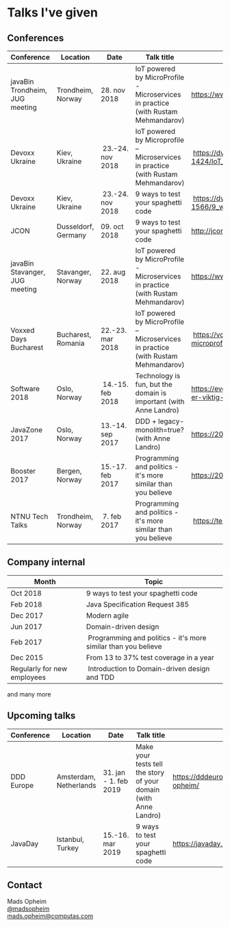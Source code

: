 # Talks I've given

## Conferences
Conference | Location | Date | Talk title | URL
--- | --- | --- | --- | ---
javaBin Trondheim, JUG meeting | Trondheim, Norway | 28. nov 2018 | IoT powered by MicroProfile - Microservices in practice (with Rustam Mehmandarov) | https://www.meetup.com/javaBin-Trondheim/events/255193377/ |
Devoxx Ukraine | Kiev, Ukraine | 23.-24. nov 2018 | IoT powered by Microprofile – Microservices in practice (with Rustam Mehmandarov) | https://dvua18.confinabox.com/talk/NBH-1424/IoT_powered_by_Microprofile_%E2%80%93_Microservices_in_practice |
Devoxx Ukraine | Kiev, Ukraine | 23.-24. nov 2018 | 9 ways to test your spaghetti code | https://dvua18.confinabox.com/talk/XGY-1566/9_ways_to_test_your_spaghetti_code |
JCON | Dusseldorf, Germany | 09. oct 2018 | 9 ways to test your spaghetti code | http://jcon.one/en |
javaBin Stavanger, JUG meeting | Stavanger, Norway | 22. aug 2018 | IoT powered by MicroProfile - Microservices in practice (with Rustam Mehmandarov) | https://www.meetup.com/javaBin-Stavanger/events/253537920/ |
Voxxed Days Bucharest | Bucharest, Romania | 22.-23. mar 2018 | IoT powered by MicroProfile – Microservices in practice (with Rustam Mehmandarov) | https://voxxeddays.com/romania/2018/01/16/iot-powered-by-microprofile-microservices-in-practice/ |
Software 2018 | Oslo, Norway | 14.-15. feb 2018 | Technology is fun, but the domain is important (with Anne Landro) | https://event.dnd.no/software/sessions/teknologi-er-artig-men-domenet-er-viktig-vanne-landro-og-mads-opheim-computas/ |
JavaZone 2017 | Oslo, Norway | 13.-14. sep 2017 | DDD + legacy-monolith=true? (with Anne Landro) | https://2017.javazone.no/program/bcbb8c889b204ddbb59a4c5d67035897 |
Booster 2017 | Bergen, Norway | 15.-17. feb 2017 | Programming and politics - it's more similar than you believe | https://2017.boosterconf.no/talks/877 |
NTNU Tech Talks | Trondheim, Norway | 7. feb 2017 | Programming and politics - it's more similar than you believe | https://techtalks.no/ |

## Company internal
Month | Topic
--- | ---
Oct 2018 | 9 ways to test your spaghetti code |
Feb 2018 | Java Specification Request 385 |
Dec 2017 | Modern agile |
Jun 2017 | Domain-driven design |
Feb 2017 | Programming and politics - it's more similar than you believe |
Dec 2015 | From 13 to 37% test coverage in a year |
Regularly for new employees | Introduction to Domain-driven design and TDD |
and many more

## Upcoming talks
Conference | Location | Date | Talk title | URL
--- | --- | --- | --- | ---
DDD Europe | Amsterdam, Netherlands | 31. jan - 1. feb 2019 | Make your tests tell the story of your domain (with Anne Landro) | https://dddeurope.com/2019/speakers/mads-opheim/ |
JavaDay | Istanbul, Turkey | 15.-16. mar 2019 | 9 ways to test your spaghetti code | https://javaday.istanbul/ | 




## Contact
Mads Opheim<br />
[@madsopheim](https://twitter.com/madsopheim)<br />
[mads.opheim@computas.com](mailto:mads.opheim@computas.com)
